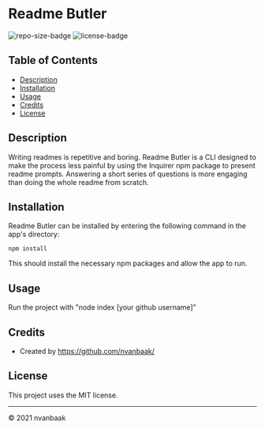 # Readme Butler

![repo-size-badge](https://img.shields.io/github/repo-size/nvanbaak/readme-butler)
![license-badge](https://img.shields.io/github/license/nvanbaak/readme-butler)

## Table of Contents
* [Description](#description)
* [Installation](#installation)
* [Usage](#usage)
* [Credits](#credits)
* [License](#license)

## Description

Writing readmes is repetitive and boring.  Readme Butler is a CLI designed to make the process less painful by using the Inquirer npm package to present readme prompts.  Answering a short series of questions is more engaging than doing the whole readme from scratch.

## Installation

Readme Butler can be installed by entering the following command in the app's directory:
```
npm install
```

This should install the necessary npm packages and allow the app to run.

## Usage

Run the project with "node index [your github username]"

## Credits

* Created by https://github.com/nvanbaak/



## License

This project uses the MIT license.


------
© 2021 nvanbaak